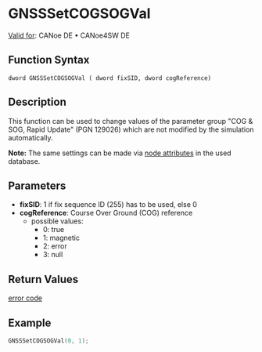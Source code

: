 # GNSSSetCOGSOGVal

[Valid for](../../../../Shared/FeatureAvailability.md): CANoe DE • CANoe4SW DE

## Function Syntax

```
dword GNSSSetCOGSOGVal ( dword fixSID, dword cogReference)
```

## Description

This function can be used to change values of the parameter group "COG & SOG, Rapid Update" (PGN 129026) which are not modified by the simulation automatically.

**Note:** The same settings can be made via [node attributes](../../../../CANoeCANalyzer/J1939/gnssNL/gnssNLDbAttributes.md) in the used database.

## Parameters

- **fixSID**: 1 if fix sequence ID (255) has to be used, else 0
- **cogReference**: Course Over Ground (COG) reference
  - possible values:
    - 0: true
    - 1: magnetic
    - 2: error
    - 3: null

## Return Values

[error code](../CAPLfunctionsGNSSNLErrorCodesGetLastError.md)

## Example

```c
GNSSSetCOGSOGVal(0, 1);
```
